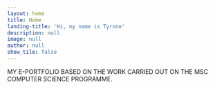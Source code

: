 ```yaml
---
layout: home
title: Home
landing-title: 'Hi, my name is Tyrone'
description: null
image: null
author: null
show_tile: false
---
```


MY E-PORTFOLIO BASED ON THE WORK CARRIED OUT ON THE MSC COMPUTER SCIENCE PROGRAMME.
